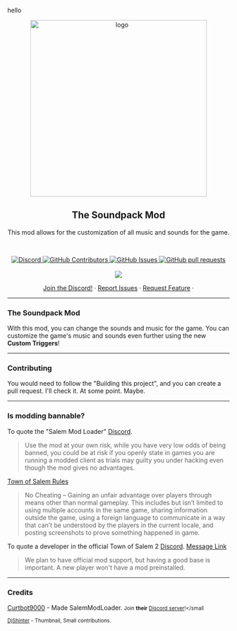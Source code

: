 hello
<p align="center">
 <img width="400px" src="https://raw.githubusercontent.com/JustAnotherNoob3/The-Soundpack-Mod/main/resources/images/thumbnail.png" align="center" alt="logo" />
 <h2 align="center">The Soundpack Mod</h2>
 <p align="center">This mod allows for the customization of all music and sounds for the game.
</p>

<br>
  <p align="center">
    <a href="https://discord.gg/ht8ttc3R8E">
      <img alt="Discord" src="https://img.shields.io/discord/1114293748373925940?label=discord&logo=discord&style=flat" />
    </a>
    <a href="https://github.com/JustAnotherNoob3/The-Soundpack-Mod/graphs/contributors">
      <img alt="GitHub Contributors" src="https://img.shields.io/github/contributors/JustAnotherNoob3/The-Soundpack-Mod" />
    </a>
    <a href="https://github.com/JustAnotherNoob3/The-Soundpack-Mod/graphs/contributors">
    <a href="https://github.com/JustAnotherNoob3/The-Soundpack-Mod/issues">
      <img alt="GitHub Issues" src="https://img.shields.io/github/issues/JustAnotherNoob3/The-Soundpack-Mod?color=0088ff" />
    </a>
    <a href="https://github.com/JustAnotherNoob3/The-Soundpack-Mod/pulls">
      <img alt="GitHub pull requests" src="https://img.shields.io/github/issues-pr/JustAnotherNoob3/The-Soundpack-Mod?color=0088ff" />
    </a>
    <br/>
    <br/>
    <a href="https://github.com/BepInEx/BepInEx">
      <img src="https://img.shields.io/badge/Supports-BepInEx-gray.svg?colorA=orange&colorB=FB542B&style=for-the-badge"/>
    </a>
  </p>

  <p align="center">
    <a href="https://discord.gg/ht8ttc3R8E">Join the Discord!</a>
    ·
    <a href="https://github.com/JustAnotherNoob3/The-Soundpack-Mod/issues/new/choose">Report Issues</a>
    ·
    <a href="https://github.com/JustAnotherNoob3/The-Soundpack-Mod/issues/new/choose">Request Feature</a>
    ·
  </p>




___
### The Soundpack Mod
With this mod, you can change the sounds and music for the game. You can customize the game's music and sounds even further using the new <b>Custom Triggers</b>! 

____
### Contributing
You would need to follow the "Building this project", and you can create a pull request. I'll check it. At some point. Maybe.



___
### Is modding bannable?
To quote the "Salem Mod Loader" [Discord](https://discord.gg/AdpRqzstfj).
> Use the mod at your own risk, while you have very low odds of being banned, you could be at risk if you openly state in games you are running a modded client as trials may guilty you under hacking even though the mod gives no advantages.

[Town of Salem Rules](https://www.blankmediagames.com/rules/)
> No Cheating – Gaining an unfair advantage over players through means other than normal gameplay. This includes but isn’t limited to using multiple accounts in the same game, sharing information outside the game, using a foreign language to communicate in a way that can’t be understood by the players in the current locale, and posting screenshots to prove something happened in game.

To quote a developer in the official Town of Salem 2 [Discord](https://discord.gg/townofsalem2). [Message Link](https://discord.com/channels/1110363758792036352/1111801081060655154/1112876123852906617)
> We plan to have official mod support, but having a good base is important. A new player won't have a mod preinstalled.

</p>

___
### Credits
[Curtbot9000](https://github.com/Curtbot9000) - Made SalemModLoader.
<small>Join <b>their</b> <a href="https://discord.gg/AdpRqzstfj">Discord server</a>!</small

[DjShinter](https://github.com/DjShinter) - Thumbnail, Small contributions.
